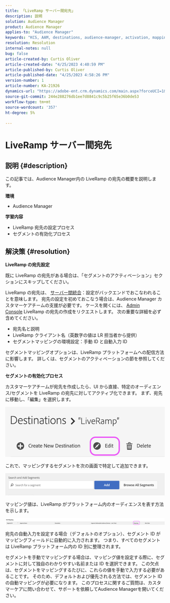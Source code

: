 ```yaml
---
title: 「LiveRamp サーバー間宛先」
description: 説明
solution: Audience Manager
product: Audience Manager
applies-to: "Audience Manager"
keywords: "KCS, AAM, destinations, audience-manager, activation, mappings, S2S, server-to-server"
resolution: Resolution
internal-notes: null
bug: false
article-created-by: Curtis Oliver
article-created-date: "4/25/2023 4:40:59 PM"
article-published-by: Curtis Oliver
article-published-date: "4/25/2023 4:58:26 PM"
version-number: 1
article-number: KA-21926
dynamics-url: "https://adobe-ent.crm.dynamics.com/main.aspx?forceUCI=1&pagetype=entityrecord&etn=knowledgearticle&id=c89763f1-87e3-ed11-a7c7-6045bd0065b6"
source-git-commit: 244e288276db1ee7d8841c9c5b25f65e36b0de53
workflow-type: tm+mt
source-wordcount: '357'
ht-degree: 5%

---
```


# LiveRamp サーバー間宛先

## 説明 {#description}


この記事では、Audience Manager内の LiveRamp の宛先の概要を説明します。

<b>環境</b>

- Audience Manager


<b>学習内容</b>

- LiveRamp 宛先の設定プロセス
- セグメントの有効化プロセス









## 解決策 {#resolution}


<b>LiveRamp の宛先設定</b>

既に LiveRamp の宛先がある場合は、「セグメントのアクティベーション」セクションにスキップしてください。 

LiveRamp の宛先は、 [サーバー間統合](https://experienceleague.adobe.com/docs/audience-manager/user-guide/features/destinations/device-based/device-based-destinations-list.html?lang=ja)：設定がバックエンドでおこなわれることを意味します。 宛先の設定を初めておこなう場合は、Audience Manager カスタマーケアチームの支援が必要です。 ケースを開くには、 [Admin Console](https://adminconsole.adobe.com/) LiveRamp の宛先の作成をリクエストします。 次の重要な詳細を必ず含めてください。

- 宛先名と説明
- LiveRamp クライアント名（英数字の値は LR 担当者から提供）
- セグメントマッピングの環境設定：手動 ID と自動入力 ID


セグメントマッピングオプションは、LiveRamp プラットフォームへの配信方法に影響します。 詳しくは、セグメントのアクティベーションの節を参照してください。



<b>セグメントの有効化プロセス</b>

カスタマーケアチームが宛先を作成したら、UI から直接、特定のオーディエンス/セグメントを LiveRamp の宛先に対してアクティブ化できます。 まず、宛先に移動し、「編集」を選択します。

![](assets/bd9e9cba-89e3-ed11-a7c7-6045bd0065b6.png)



これで、マッピングするセグメントを次の画面で特定して追加できます。

![](assets/d96041d3-89e3-ed11-a7c7-6045bd0065b6.png)

マッピング値は、LiveRamp がプラットフォーム内のオーディエンスを表す方法を示します。 

![](assets/75158bf1-89e3-ed11-a7c7-6045bd0065b6.png)

宛先の自動入力を設定する場合（デフォルトのオプション）、セグメント ID がマッピングフィールドに自動的に入力されます。 つまり、すべてのセグメントは LiveRamp プラットフォーム内の ID 別に整理されます。

セグメントを手動でマッピングする場合は、マッピング値を設定する際に、セグメントに対して独自のわかりやすい名前または ID を選択できます。 この欠点は、セグメントをマッピングするたびに、これらの値を手動で入力する必要があることです。 そのため、デフォルトおよび優先される方法では、セグメント ID の自動マッピングが必要になります。 このプロセスに関するご質問は、カスタマーケアに問い合わせて、サポートを依頼してAudience Managerを開いてください。
